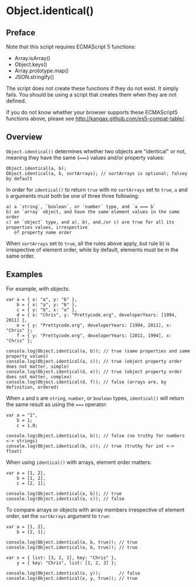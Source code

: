 Object.identical()
===================

Preface
-------

Note that this script requires ECMAScript 5 functions:

* Array.isArray()
* Object.keys()
* Array.prototype.map()
* JSON.stringify()
    
The script does not create these functions if they do not exist. It simply fails. You should be using a script that
creates them when they are not defined.

If you do not know whether your browser supports these ECMAScript5 functions above, please see
http://kangax.github.com/es5-compat-table/.

Overview
--------

`Object.identical()` determines whether two objects are "identical" or not, meaning they have the same (`===`) values
and/or property values:

    Object.identical(a, b);              
    Object.identical(a, b, sortArrays); // sortArrays is optional; falsey by default

In order for `identical()` to return `true` with no `sortArrays` set to `true`, `a` and `b`
arguments must both be one of three three following:

    a) a `string`, `boolean`, or 'number` type, and `a === b`
    b) an `array` object, and have the same element values in the same order
    c) an `object` type, and a), b), and./or c) are true for all its properties values, irrespective
       of property name order
       
When `sortArrays` set to `true`, all the rules above apply, but rule b) is irrespective of element
order, while by default, elements must be in the same order.

Examples
--------

For example, with objects:

    var a = { x: "a", y: "b" },
        b = { x: "a", y: "b" },
        c = { y: "b", x: "a" },
        d = { x: "Chris", y: "Prettycode.org", developerYears: [1994, 2011] },
        e = { y: "Prettycode.org", developerYears: [1994, 2011], x: "Chris" };
        f = { y: "Prettycode.org", developerYears: [2011, 1994], x: "Chris" };
         
    console.log(Object.identical(a, b)); // true (same properties and same property values)
    console.log(Object.identical(a, c)); // true (object property order does not matter, simple)
    console.log(Object.identical(d, e)); // true (object property order does not matter, complex)
    console.log(Object.identical(d, f)); // false (arrays are, by definition, ordered)
    
When `a` and `b` are `string`, `number`, or `boolean` types, `identical()` will return the same
result as using the `===` operator:

    var a = "1",
        b = 1;
        c = 1.0;
        
    console.log(Object.identical(a, b)); // false (no truthy for numbers <-> strings)
    console.log(Object.identical(b, c)); // true (truthy for int <-> float)
    
When using `identical()` with arrays, element order matters:

    var a = [1, 2],
        b = [1, 2],
        c = [2, 1];
        
    console.log(Object.identical(a, b)); // true
    console.log(Object.identical(a, c)); // false
    
To compare arrays or objects with array members irrespective of element order, set the `sortArrays`
argument to `true`:

    var a = [1, 2],
        b = [2, 1];
    
    console.log(Object.identical(a, b, true)); // true
    console.log(Object.identical(a, b, true)); // true
    
    var x = { list: [3, 2, 1], key: "Chris" },
        y = { key: "Chris", list: [1, 2, 3] };

    console.log(Object.identical(x, y));       // false
    console.log(Object.identical(x, y, true)); // true